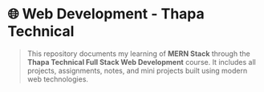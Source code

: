 # 🌐 Web Development - Thapa Technical

> This repository documents my learning of **MERN Stack** through the **Thapa Technical Full Stack Web Development** course. It includes all projects, assignments, notes, and mini projects built using modern web technologies.
